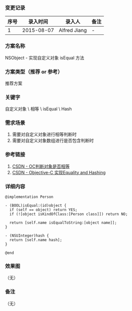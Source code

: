 ### 变更记录
| 序号 | 录入时间 | 录入人 | 备注 |
| -- | -- | -- | -- |
| 1 | 2015-08-07 | Alfred Jiang | - |

### 方案名称
NSObject - 实现自定义对象 isEqual 方法

### 方案类型（推荐 or 参考）
推荐方案

### 关键字
自定义对象 \ 相等 \ isEqual \ Hash

### 需求场景
1. 需要对自定义对象进行相等判断时
2. 需要对自定义对象数组进行是否包含判断时

### 参考链接
1. [CSDN - OC判断对象是否相等](http://blog.csdn.net/womendeaiwoming/article/details/46419323)
2. [CSDN - Objective-C 实现Equality and Hashing](http://blog.csdn.net/crayondeng/article/details/18818527)

### 详细内容

    @implementation Person

    - (BOOL)isEqual:(id)object {
      if (self == object) return YES;
      if (![object isKindOfClass:[Person class]]) return NO;

      return [self.name isEqualToString:[object name]];
    }

    - (NSUInteger)hash {
      return [self.name hash];
    }

    @end

### 效果图
（无）

### 备注
（无）
